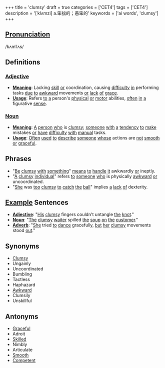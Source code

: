 +++
title = 'clumsy'
draft = true
categories = ['CET4']
tags = ['CET4']
description = '[ˈklʌmzi] a.笨拙的；愚笨的'
keywords = ['ai words', 'clumsy']
+++

## [Pronunciation](/post/pronunciation/)
/kʌmˈlʌs/

## Definitions
### [Adjective](/post/adjective/)
- **[Meaning](/post/meaning/)**: Lacking [skill](/post/skill/) [or](/post/or/) coordination, causing [difficulty](/post/difficulty/) [in](/post/in/) performing tasks [due](/post/due/) [to](/post/to/) [awkward](/post/awkward/) movements [or](/post/or/) [lack](/post/lack/) [of](/post/of/) [grace](/post/grace/).
- **[Usage](/post/usage/)**: Refers [to](/post/to/) [a](/post/a/) person's [physical](/post/physical/) [or](/post/or/) [motor](/post/motor/) abilities, [often](/post/often/) [in](/post/in/) [a](/post/a/) figurative [sense](/post/sense/).

### [Noun](/post/noun/)
- **[Meaning](/post/meaning/)**: [A](/post/a/) [person](/post/person/) [who](/post/who/) is [clumsy](/post/clumsy/); [someone](/post/someone/) [with](/post/with/) [a](/post/a/) [tendency](/post/tendency/) [to](/post/to/) [make](/post/make/) mistakes [or](/post/or/) [have](/post/have/) [difficulty](/post/difficulty/) [with](/post/with/) [manual](/post/manual/) tasks.
- **[Usage](/post/usage/)**: [Often](/post/often/) [used](/post/used/) [to](/post/to/) [describe](/post/describe/) [someone](/post/someone/) [whose](/post/whose/) actions are [not](/post/not/) [smooth](/post/smooth/) [or](/post/or/) [graceful](/post/graceful/).

## Phrases
- "[Be](/post/be/) [clumsy](/post/clumsy/) [with](/post/with/) [something](/post/something/)" [means](/post/means/) [to](/post/to/) [handle](/post/handle/) [it](/post/it/) awkwardly [or](/post/or/) ineptly.
- "[A](/post/a/) [clumsy](/post/clumsy/) [individual](/post/individual/)" refers [to](/post/to/) [someone](/post/someone/) [who](/post/who/) is physically [awkward](/post/awkward/) [or](/post/or/) uncoordinated.
- "[She](/post/she/) was [too](/post/too/) [clumsy](/post/clumsy/) [to](/post/to/) [catch](/post/catch/) [the](/post/the/) [ball](/post/ball/)" implies [a](/post/a/) [lack](/post/lack/) [of](/post/of/) dexterity.

## [Example](/post/example/) Sentences
- **[Adjective](/post/adjective/)**: "[His](/post/his/) [clumsy](/post/clumsy/) fingers couldn't untangle [the](/post/the/) [knot](/post/knot/)."
- **[Noun](/post/noun/)**: "[The](/post/the/) [clumsy](/post/clumsy/) [waiter](/post/waiter/) spilled [the](/post/the/) [soup](/post/soup/) [on](/post/on/) [the](/post/the/) [customer](/post/customer/)."
- **[Adverb](/post/adverb/)**: "[She](/post/she/) tried [to](/post/to/) [dance](/post/dance/) gracefully, [but](/post/but/) [her](/post/her/) [clumsy](/post/clumsy/) movements stood [out](/post/out/)."

## Synonyms
- [Clumsy](/post/clumsy/)
- Ungainly
- Uncoordinated
- Bumbling
- Tactless
- Haphazard
- [Awkward](/post/awkward/)
- Clumsily
- Unskillful

## Antonyms
- [Graceful](/post/graceful/)
- Adroit
- [Skilled](/post/skilled/)
- Nimbly
- Articulate
- [Smooth](/post/smooth/)
- [Competent](/post/competent/)
